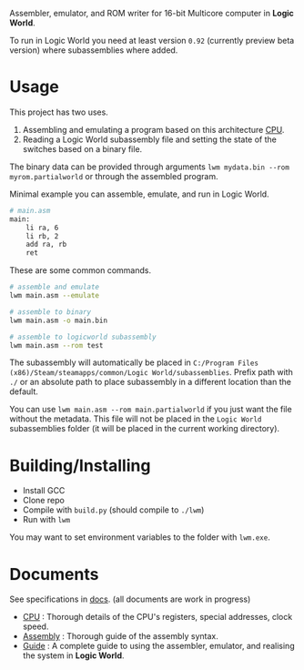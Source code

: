 Assembler, emulator, and ROM writer for 16-bit Multicore computer in **Logic World**.

To run in Logic World you need at least version `0.92` (currently preview beta version) where subassemblies where added.

# Usage
This project has two uses.
1. Assembling and emulating a program based on this architecture [CPU](/docs/cpu.md).
2. Reading a Logic World subassembly file and setting the state of the switches based on a binary file.

The binary data can be provided through arguments `lwm mydata.bin --rom myrom.partialworld` or through the assembled program.

Minimal example you can assemble, emulate, and run in Logic World.
```bash
# main.asm
main:
    li ra, 6
    li rb, 2
    add ra, rb
    ret
```
These are some common commands.
```bash
# assemble and emulate
lwm main.asm --emulate

# assemble to binary
lwm main.asm -o main.bin

# assemble to logicworld subassembly
lwm main.asm --rom test
```

The subassembly will automatically be placed in `C:/Program Files (x86)/Steam/steamapps/common/Logic World/subassemblies`. Prefix path with `./` or an absolute path to place subassembly in a different location than the default.

You can use `lwm main.asm --rom main.partialworld` if you just want the file without the metadata. This file will not be placed in the `Logic World` subassemblies folder (it will be placed in the current working directory).

# Building/Installing
- Install GCC
- Clone repo
- Compile with `build.py` (should compile to `./lwm`)
- Run with `lwm`

You may want to set environment variables to the folder with `lwm.exe`.

# Documents
See specifications in [docs](/docs). (all documents are work in progress)
- [CPU](/docs/cpu.md) : Thorough details of the CPU's registers, special addresses, clock speed.
- [Assembly](/docs/assembly.md) : Thorough guide of the assembly syntax.
- [Guide](/docs/guide.md) : A complete guide to using the assembler, emulator, and realising the system in **Logic World**.